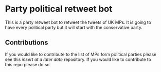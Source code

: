 # Party political retweet bot

This is a party retweet bot to retweet the tweets of UK MPs. It is going to have every political party but it will start with the conservative party. 

## Contributions
If you would like to contribute to the list of MPs form political parties please see this *insert at a later date* repository. 
If you would like to contribute to this repo please do so
